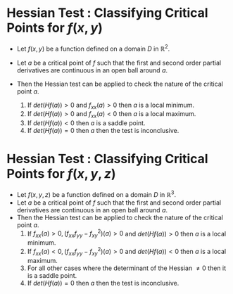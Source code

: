 # Hessian Test : Classifying Critical Points for $f(x,y)$

- Let $f(x,y)$ be a function defined on a domain $D$ in $\mathbb{R}^2$.
- Let $a$ be a critical point of $f$ such that the first and second order partial derivatives are continuous in an open ball around $a$.
- Then the Hessian test can be applied to check the nature of the critical point $a$.

  1. If $det(Hf(a)) > 0$ and $f_{xx}(a) > 0$ then $a$ is a local minimum.
  2. If $det(Hf(a)) > 0$ and $f_{xx}(a) < 0$ then $a$ is a local maximum.
  3. If $det(Hf(a)) < 0$ then $a$ is a saddle point.
  4. If $det(Hf(a)) = 0$ then $a$ then the test is inconclusive.

# Hessian Test : Classifying Critical Points for $f(x,y,z)$

- Let $f(x,y,z)$ be a function defined on a domain $D$ in $\mathbb{R}^3$.
- Let $a$ be a critical point of $f$ such that the first and second order partial derivatives are continuous in an open ball around $a$.
- Then the Hessian test can be applied to check the nature of the critical point $a$.
  1. If $f_{xx}(a) > 0, (f_{xx}f_{yy}-f_{xy}^2)(a) > 0$ and $det(Hf(a)) > 0$ then $a$ is a local minimum.
  2. If $f_{xx}(a) < 0, (f_{xx}f_{yy}-f_{xy}^2)(a) > 0$ and $det(Hf(a)) < 0$ then $a$ is a local maximum.
  3. For all other cases where the determinant of the Hessian $\neq 0$ then it is a saddle point.
  4. If $det(Hf(a)) = 0$ then $a$ then the test is inconclusive.
